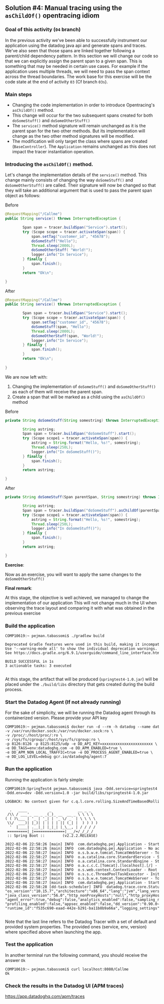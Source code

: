 ## Solution #4: Manual tracing using the `asChildOf()` opentracing idiom

### Goal of this activity (`04` branch)

In the previous activity we've been able to successfully instrument our application using the datadog java api and generate spans and traces.
We've also seen that those spans are linked together following a parent/child dependency pattern.
In this section we will change our code so that we can explicitly assign the parent span to a given span.
This is something that may be needed in certain use cases. For example if the application uses multiple threads, we will need to pass the span context across the thread boundaries.
The work base for this exercise will be the code state at the end of activity `03` (Cf branch `03s`).

### Main steps

* Changing the code implementation in order to introduce Opentracing's `asChildOf()` method.
* This change will occur for the two subsequent spans created for both `doSomeStuff()` and `doSomeOtherStuff()`
* The `service()` method signature will remain unchanged as it is the parent span for the two other methods.
  But its implementation will change as the two other method signatures will be modified.
* The modification will only target the class where spans are created (`BaseController`).
  The `Application` remains unchanged as this does not impact the tracer instantiation operation.


### Introducing the `asChildOf()` method.


Let's change the implementation details of the `service()` method.
This change mainly consists of changing the way `doSomeStuff()` and `doSomeOtherStuff()` are called.
Their signature will now be changed so that they will take an additional argument that is used to pass the parent span object as follows:


Before

```java
@RequestMapping("/Callme")
public String service() throws InterruptedException {

        Span span = tracer.buildSpan("Service").start();
        try (Scope scope = tracer.activateSpan(span)) {
            span.setTag("customer_id", "45678");
            doSomeStuff("Hello");
            Thread.sleep(2000L);
            doSomeOtherStuff( "World!");
            logger.info("In Service");
        } finally {
            span.finish();
        }
        return "Ok\n";

}
```

After

```java
@RequestMapping("/Callme")
public String service() throws InterruptedException {

        Span span = tracer.buildSpan("Service").start();
        try (Scope scope = tracer.activateSpan(span)) {
            span.setTag("customer_id", "45678");
            doSomeStuff(span, "Hello");
            Thread.sleep(2000L);
            doSomeOtherStuff(span, "World!");
            logger.info("In Service");
        } finally {
            span.finish();
        }
        return "Ok\n";
        
}
```


We are now left with:
1. Changing the implementation of `doSomeStuff()` and `doSomeOtherStuff()` as each of them will receive the parent span.
2. Create a span that will be marked as a child using the `asChildOf()` method


Before

```java
private String doSomeStuff(String somestring) throws InterruptedException {

        String astring;
        Span span = tracer.buildSpan("doSomeStuff").start();
        try (Scope scope1 = tracer.activateSpan(span)) {
            astring = String.format("Hello, %s!", somestring);
            Thread.sleep(250L);
            logger.info("In doSomeStuff()");
        } finally {
            span.finish();
        }
        return astring;

}
```

After

```java
private String doSomeStuff(Span parentSpan, String somestring) throws InterruptedException {

        String astring;
        Span span = tracer.buildSpan("doSomeStuff").asChildOf(parentSpan).start();
        try (Scope scope1 = tracer.activateSpan(span)) {
            astring = String.format("Hello, %s!", somestring);
            Thread.sleep(250L);
            logger.info("In doSomeStuff()");
        } finally {
            span.finish();
        }
        return astring;

}
```

**Exercise**:

Now as an exercise, you will want to apply the same changes to the `doSomeOtherStuff()`


**Final remark**:

At this stage, the objective is well achieved, we managed to change the implementation of our application
This will not change much in the UI when observing the trace layout and comparing it with what was obtained in the previous exercise


### Build the application

<pre style="font-size: 12px">
COMP10619:~ pejman.tabassomi$ ./gradlew build

Deprecated Gradle features were used in this build, making it incompatible with Gradle 7.0.
Use '--warning-mode all' to show the individual deprecation warnings.
See https://docs.gradle.org/6.9.1/userguide/command_line_interface.html#sec:command_line_warnings

BUILD SUCCESSFUL in 1s
3 actionable tasks: 3 executed

</pre>


At this stage, the artifact that will be produced (`springtest4-1.0.jar`) will be placed under the `./build/libs` directory that gets created during the build process.


### Start the  Datadog Agent (If not already running)

For the sake of simplicity, we will be running the Datadog agent through its containerized version.
Please provide your API key

<pre style="font-size: 12px">
COMP10619:~ pejman.tabassomi$ docker run -d --rm -h datadog --name datadog_agent \ 
-v /var/run/docker.sock:/var/run/docker.sock:ro \
-v /proc/:/host/proc/:ro \
-v /sys/fs/cgroup/:/host/sys/fs/cgroup:ro \
-p 8126:8126 -p 8125:8125/udp -e DD_API_KEY=xxxxxxxxxxxxxxxxxxxxxxx \
-e DD_TAGS=env:datadoghq.com -e DD_APM_ENABLED=true \
-e DD_APM_NON_LOCAL_TRAFFIC=true -e DD_PROCESS_AGENT_ENABLED=true \
-e DD_LOG_LEVEL=debug gcr.io/datadoghq/agent:7
</pre>


### Run the application

Running the application is fairly simple:

<pre style="font-size: 12px">
COMP10619:SpringTest4 pejman.tabassomi$ java -Ddd.service=springtest4 \
-Ddd.env=dev -Ddd.version=1.0 -jar build/libs/springtest4-1.0.jar

LOGBACK: No context given for c.q.l.core.rolling.SizeAndTimeBasedRollingPolicy@143110009

  .   ____          _            __ _ _
 /\\ / ___'_ __ _ _(_)_ __  __ _ \ \ \ \
( ( )\___ | '_ | '_| | '_ \/ _` | \ \ \ \
 \\/  ___)| |_)| | | | | || (_| |  ) ) ) )
  '  |____| .__|_| |_|_| |_\__, | / / / /
 =========|_|==============|___/=/_/_/_/
 :: Spring Boot ::        (v2.2.2.RELEASE)

2022-02-06 22:58:26 [main] INFO  com.datadoghq.pej.Application - Starting Application on COMP10619.local with PID 76957 (/Users/pejman.tabassomi/SpringTest4/build/libs/springtest4-1.0.jar started by pejman.tabassomi in /Users/pejman.tabassomi/SpringTest4)
2022-02-06 22:58:26 [main] INFO  com.datadoghq.pej.Application - No active profile set, falling back to default profiles: default
2022-02-06 22:58:27 [main] INFO  o.s.b.w.e.tomcat.TomcatWebServer - Tomcat initialized with port(s): 8080 (http)
2022-02-06 22:58:27 [main] INFO  o.a.catalina.core.StandardService - Starting service [Tomcat]
2022-02-06 22:58:27 [main] INFO  o.a.catalina.core.StandardEngine - Starting Servlet engine: [Apache Tomcat/9.0.29]
2022-02-06 22:58:27 [main] INFO  o.a.c.c.C.[Tomcat].[localhost].[/] - Initializing Spring embedded WebApplicationContext
2022-02-06 22:58:27 [main] INFO  o.s.web.context.ContextLoader - Root WebApplicationContext: initialization completed in 906 ms
2022-02-06 22:58:27 [main] INFO  o.s.s.c.ThreadPoolTaskExecutor - Initializing ExecutorService 'applicationTaskExecutor'
2022-02-06 22:58:27 [main] INFO  o.s.b.w.e.tomcat.TomcatWebServer - Tomcat started on port(s): 8080 (http) with context path ''
2022-02-06 22:58:27 [main] INFO  com.datadoghq.pej.Application - Started Application in 7.019 seconds (JVM running for 7.486)
2022-02-06 22:58:28 [dd-task-scheduler] INFO  datadog.trace.core.StatusLogger - DATADOG TRACER CONFIGURATION {"version":"0.90.0~32708e53ec","os_name":"Mac OS X",
"os_version":"10.15.7","architecture":"x86_64","lang":"jvm","lang_version":"12.0.2","jvm_vendor":"Oracle Corporation","jvm_version":"12.0.2+10",
"java_class_version":"56.0","http_nonProxyHosts":"null","http_proxyHost":"null","enabled":true,"service":"springtest4","agent_url":"http://localhost:8126",
"agent_error":true,"debug":false,"analytics_enabled":false,"sampling_rules":[{},{}],"priority_sampling_enabled":true,"logs_correlation_enabled":true,
"profiling_enabled":false,"appsec_enabled":false,"dd_version":"0.90.0~32708e53ec","health_checks_enabled":true,"configuration_file":"no config file present",
"runtime_id":"f535c690-eaad-442e-b291-ba11b8b9a66a","logging_settings":{},"cws_enabled":false,"cws_tls_refresh":5000}

</pre>

Note that the last line refers to the Datadog Tracer with a set of default and provided system properties.
The provided ones (service, env, version) where specified above when launching the app.


### Test the application

In another terminal run the following command, you should receive the answer `Ok`

<pre style="font-size: 12px">
COMP10619:~ pejman.tabassomi$ curl localhost:8080/Callme
Ok
</pre>


### Check the results in the Datadog UI (APM traces)
https://app.datadoghq.com/apm/traces